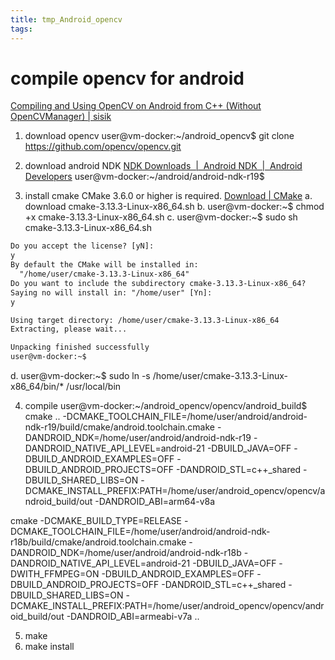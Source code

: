 ```yaml
---
title: tmp_Android_opencv
tags:
---
```

compile opencv for android
===
[Compiling and Using OpenCV on Android from C++ (Without OpenCVManager) \| sisik](https://www.sisik.eu/blog/android/ndk/opencv-without-java)

1. download opencv
user@vm-docker:~/android_opencv$ git clone https://github.com/opencv/opencv.git

2. download android NDK
[NDK Downloads  \|  Android NDK  |  Android Developers](https://developer.android.com/ndk/downloads/)
user@vm-docker:~/android/android-ndk-r19$

3. install cmake
CMake 3.6.0 or higher is required.
[Download \| CMake](https://cmake.org/download/)
a. download cmake-3.13.3-Linux-x86_64.sh
b. user@vm-docker:~$ chmod +x cmake-3.13.3-Linux-x86_64.sh
c. user@vm-docker:~$ sudo sh cmake-3.13.3-Linux-x86_64.sh
```xml
Do you accept the license? [yN]:
y
By default the CMake will be installed in:
  "/home/user/cmake-3.13.3-Linux-x86_64"
Do you want to include the subdirectory cmake-3.13.3-Linux-x86_64?
Saying no will install in: "/home/user" [Yn]:
y

Using target directory: /home/user/cmake-3.13.3-Linux-x86_64
Extracting, please wait...

Unpacking finished successfully
user@vm-docker:~$
```
d. user@vm-docker:~$ sudo ln -s /home/user/cmake-3.13.3-Linux-x86_64/bin/* /usr/local/bin

4. compile
user@vm-docker:~/android_opencv/opencv/android_build$ cmake .. -DCMAKE_TOOLCHAIN_FILE=/home/user/android/android-ndk-r19/build/cmake/android.toolchain.cmake -DANDROID_NDK=/home/user/android/android-ndk-r19 -DANDROID_NATIVE_API_LEVEL=android-21 -DBUILD_JAVA=OFF -DBUILD_ANDROID_EXAMPLES=OFF -DBUILD_ANDROID_PROJECTS=OFF -DANDROID_STL=c++_shared -DBUILD_SHARED_LIBS=ON -DCMAKE_INSTALL_PREFIX:PATH=/home/user/android_opencv/opencv/android_build/out -DANDROID_ABI=arm64-v8a

cmake -DCMAKE_BUILD_TYPE=RELEASE -DCMAKE_TOOLCHAIN_FILE=/home/user/android/android-ndk-r18b/build/cmake/android.toolchain.cmake -DANDROID_NDK=/home/user/android/android-ndk-r18b -DANDROID_NATIVE_API_LEVEL=android-21 -DBUILD_JAVA=OFF -DWITH_FFMPEG=ON -DBUILD_ANDROID_EXAMPLES=OFF -DBUILD_ANDROID_PROJECTS=OFF -DANDROID_STL=c++_shared -DBUILD_SHARED_LIBS=ON -DCMAKE_INSTALL_PREFIX:PATH=/home/user/android_opencv/opencv/android_build/out -DANDROID_ABI=armeabi-v7a ..

5. make
6. make install